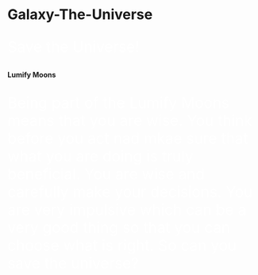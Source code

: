 # Galaxy-The-Universe
Save the Universe!
<h4 class= "woof">Lumify Moons</h4>
   <style>
  body {
  background-image: url("https://scx2.b-cdn.net/gfx/news/hires/2019/galaxy.jpg");
 }

 .woof {
  color: white;
  font-size: 120px;
text-align: center;
  -webkit-animation: glow 1s ease-in-out infinite alternate;
  -moz-animation: glow 1s ease-in-out infinite alternate;
  animation: glow 1s ease-in-out infinite alternate;
}

@-webkit-keyframes glow {
  from {
    text-shadow: 0 0 10px #fff, 0 0 20px #fff, 0 0 30px #3d00e6, 0 0 40px #8a00e6, 0 0 50px #2a00e6, 0 0 60px #6b00e6, 0 0 70px #7f00e6;
  }
  to {
    text-shadow: 0 0 20px #fff, 0 0 30px #8b4dff, 0 0 40px #ff4da6, 0 0 50px #b84dff, 0 0 60px #684dff, 0 0 70px #ff4da6, 0 0 80px #ff4da6;
  }
}
p {
  color: white;
  font-size: 30px;
}

</style>

<p>Being part of the Lumify Moons means that you are wise. You think before you act nad mkae sure that what you are doing is truly beneficial. You are wise and carefully make your decisions. You are very impulsive which can be a very good thing so that you can choose what is right. So can you save the universe? </p>
